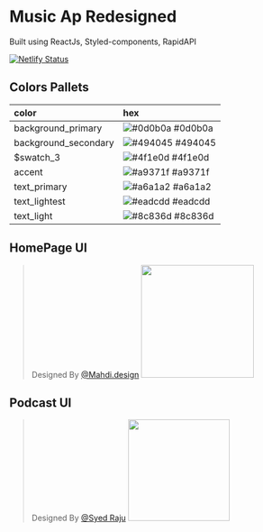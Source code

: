 # Music Ap Redesigned

Built using ReactJs, Styled-components, RapidAPI

[![Netlify Status](https://api.netlify.com/api/v1/badges/bf14fe0f-2ce2-4e33-8a44-43bf440bc668/deploy-status)](https://app.netlify.com/sites/music-redesigned/deploys)

## Colors Pallets

| color                | hex                                                              |
| :------------------- | :--------------------------------------------------------------- |
| background_primary   | ![#0d0b0a](https://via.placeholder.com/10/0d0b0a?text=+) #0d0b0a |
| background_secondary | ![#494045](https://via.placeholder.com/10/494045?text=+) #494045 |
| $swatch_3            | ![#4f1e0d](https://via.placeholder.com/10/4f1e0d?text=+) #4f1e0d |
| accent               | ![#a9371f](https://via.placeholder.com/10/a9371f?text=+) #a9371f |
| text_primary         | ![#a6a1a2](https://via.placeholder.com/10/a6a1a2?text=+) #a6a1a2 |
| text_lightest        | ![#eadcdd](https://via.placeholder.com/10/eadcdd?text=+) #eadcdd |
| text_light           | ![#8c836d](https://via.placeholder.com/10/8c836d?text=+) #8c836d |

## HomePage UI

> Designed By [@Mahdi.design](https://dribbble.com/mahdigolizade)
> <img height='200px' src='https://cdn.dribbble.com/users/5080573/screenshots/17147578/media/71a6eb73cec9e79bc790aae08b377e7c.png' />

## Podcast UI

> Designed By [@Syed Raju](https://dribbble.com/shots/12187493/attachments/3808451?mode=media)
> <img src='https://cdn.dribbble.com/users/941250/screenshots/12187493/media/52799da4bae0d8a577b155ea6d841a54.png' height='180px' />
